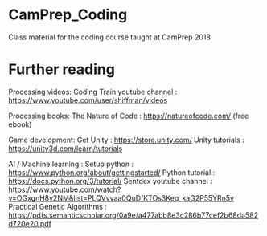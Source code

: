 # CamPrep_Coding
Class material for the coding course taught at CamPrep 2018

# Further reading

Processing videos: 
Coding Train youtube channel : https://www.youtube.com/user/shiffman/videos

Processing books:
The Nature of Code : https://natureofcode.com/ (free ebook)

Game development:
Get Unity : https://store.unity.com/
Unity tutorials : https://unity3d.com/learn/tutorials

AI / Machine learning :
Setup python : https://www.python.org/about/gettingstarted/
Python tutorial : https://docs.python.org/3/tutorial/
Sentdex youtube channel : https://www.youtube.com/watch?v=OGxgnH8y2NM&list=PLQVvvaa0QuDfKTOs3Keq_kaG2P55YRn5v
Practical Genetic Algorithms : https://pdfs.semanticscholar.org/0a9e/a477abb8e3c286b77cef2b68da582d720e20.pdf
